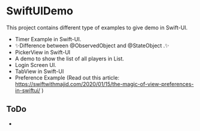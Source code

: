 # SwiftUIDemo
This project contains different type of examples to give demo in Swift-UI. 
- Timer Example in Swift-UI.
- ✨Difference between @ObservedObject and @StateObject .✨
- PickerView in Swift-UI
- A demo to show the list of all players in List.
- Login Screen UI.
- TabView in Swift-UI
- Preference Example 
    (Read out this article: https://swiftwithmajid.com/2020/01/15/the-magic-of-view-preferences-in-swiftui/  )

## ToDo
- 

